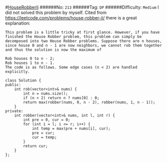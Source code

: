 #[HouseRobberIi](https://leetcode.com/problems/house-robber-ii/)
######No: `213`
######Tag: `DP`
######Difficulty: `Medium`
I did not solved this problem by myself. Cited from https://leetcode.com/problems/house-robber-ii/
there is a great explanation:
```
This problem is a little tricky at first glance. However, if you have finished the House Robber problem, this problem can simply be decomposed into two House Robber problems. Suppose there are n houses, since house 0 and n - 1 are now neighbors, we cannot rob them together and thus the solution is now the maximum of

Rob houses 0 to n - 2;
Rob houses 1 to n - 1.
The code is as follows. Some edge cases (n < 2) are handled explicitly.

class Solution {
public:
    int rob(vector<int>& nums) {
        int n = nums.size(); 
        if (n < 2) return n ? nums[0] : 0;
        return max(robber(nums, 0, n - 2), robber(nums, 1, n - 1));
    }
private:
    int robber(vector<int>& nums, int l, int r) {
        int pre = 0, cur = 0;
        for (int i = l; i <= r; i++) {
            int temp = max(pre + nums[i], cur);
            pre = cur;
            cur = temp;
        }
        return cur;
    }
};
```
